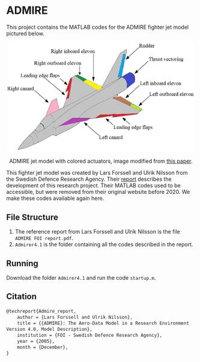 # ADMIRE

This project contains the MATLAB codes for the ADMIRE fighter jet model pictured below. 

<p align="center">
  <img src="admire_colors.png" width="500" alt="ADMIRE with colored actuators">   
</p>
<p align="center">
  ADMIRE jet model with colored actuators, image modified from <a href="https://doi.org/10.1016/j.automatica.2023.110985">this paper</a>.
</p>


This fighter jet model was created by Lars Forssell and Ulrik Nilsson from the Swedish Defence Research Agency. Their [report](https://www.foi.se/rest-api/report/FOI-R--1624--SE) describes the development of this research project. Their MATLAB codes used to be accessible, but were removed from their original website before 2020. We make these codes available again here.


**File Structure**
---

1. The reference report from Lars Forssell and Ulrik Nilsson is the file `ADMIRE FOI report.pdf`.
2. `Admirer4.1` is the folder containing all the codes described in the report.




**Running**
---

Download the folder `Admirer4.1` and run the code `startup.m`.


**Citation**
---
```
@techreport{Admire_report,
    author = {Lars Forssell and Ulrik Nilsson},
    title = {{ADMIRE}: The Aero-Data Model in a Research Environment Version 4.0, Model Description},
    institution = {FOI - Swedish Defence Research Agency},
    year = {2005},
    month = {December},
}
```


